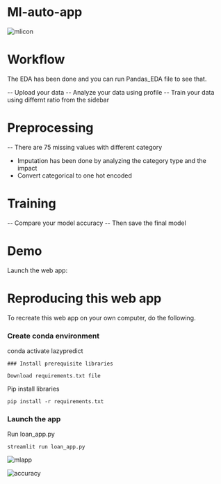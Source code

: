 # Ml-auto-app
![mlicon](https://github.com/Hridoy-bit/Auto-ML-app-for-loan-prediction/assets/60895200/dd8fc510-eb4d-46d0-92dd-c71bdfe59d58)

# Workflow
The EDA has been done and you can run Pandas_EDA file to see that.

-- Upload your data
-- Analyze your data using profile
-- Train your data using differnt ratio from the sidebar


# Preprocessing
 -- There are 75 missing values with different category
 - Imputation has been done by analyzing the category type and the impact
 - Convert categorical to one hot encoded 


# Training

-- Compare your model accuracy
-- Then save the final model

# Demo

Launch the web app:


# Reproducing this web app
To recreate this web app on your own computer, do the following.

### Create conda environment

conda activate lazypredict
```
### Install prerequisite libraries

Download requirements.txt file

```



Pip install libraries
```
pip install -r requirements.txt
```


###  Launch the app
Run loan_app.py
```
streamlit run loan_app.py
```
![mlapp](https://github.com/Hridoy-bit/Auto-ML-app-for-loan-prediction/assets/60895200/78346959-9b8a-4cf4-a2dd-d28bfbd52d08)


![accuracy](https://github.com/Hridoy-bit/Auto-ML-app-for-loan-prediction/assets/60895200/e8088a8f-30cf-451c-96c2-7c2ef7244094)
